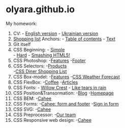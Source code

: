 # olyara.github.io
My homework:
1. CV: - [English version](https://olyara.github.io/1CV/cv_en.html)
       - [Ukrainian version](https://olyara.github.io/1CV/cv_uk.html)
2. [Shopping list](https://olyara.github.io/2shopping-list/)
   Anchors: - [Table of contents](https://olyara.github.io/2anchors/task2_1.html) 
            - [Text](https://olyara.github.io/2anchors/task2_2.html)
3. Git itself
4. CSS Beginning: - [Simple](https://olyara.github.io/4styles-simple/)  
           - [Hard](https://olyara.github.io/4styles-hard/)
           - [Smashing HTML5!](https://olyara.github.io/4smashingHTML5/)
5. CSS Photoshop: -[Features](https://olyara.github.io/5features-photoshop/)
                  -[Footer](https://olyara.github.io/5footer-photoshop/)
6. CSS Selectors: -[Products](https://olyara.github.io/6products/)     
                  -[CSS Diner Shopping List](https://olyara.github.io/6css-diner-shopping-list/)
7. CSS Box-model: -[Features](https://olyara.github.io/7features-box-model/)
                  -[CSS Weather Forecast](https://olyara.github.io/7forecast/)
8. CSS FlexBox: -[Coffee](https://olyara.github.io/8coffee/)
                -[Articles](https://olyara.github.io/8articles-flexbox/)
9. CSS Fonts: - [Willow Crest](https://olyara.github.io/9willow-crest/)
              - [Like tears in rain](https://olyara.github.io/9like-tears-in-rain/)
10. CSS Position&Transormation: -[Blog](https://olyara.github.io/10blog/)
                                -[Homepage](https://olyara.github.io/10homepage/)
11. CSS BEM: -[Cahee](https://olyara.github.io/11cahee/)     
12. CSS Forms: -[Cahee: form and footer](https://olyara.github.io/10cahee-form/)
               -[Sign in form](https://olyara.github.io/10sign-in/)
13. CSS SVG: -[Cahee](https://olyara.github.io/13cahee/)
14. CSS Preprocessor: -[Our team](https://olyara.github.io/14our-team/)
15. CSS Responsive web design: -[Cahee](https://olyara.github.io/14cahee/)
